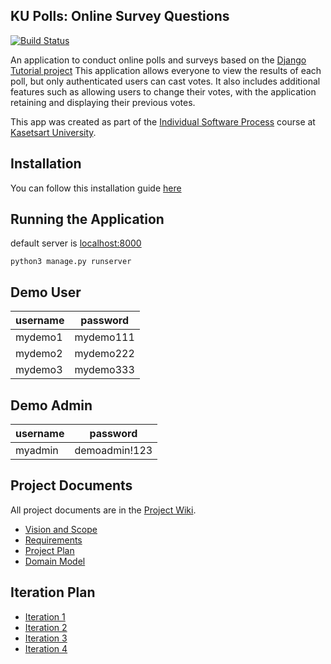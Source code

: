 ## KU Polls: Online Survey Questions 

[![Build Status](https://github.com/Thanchida/ku-polls/actions/workflows/ci.yml/badge.svg)](https://github.com/Thanchida/ku-polls/actions)


An application to conduct online polls and surveys based
on the [Django Tutorial project](https://docs.djangoproject.com/en/5.1/intro/tutorial01/) This application allows everyone to view the results of each poll, but only 
authenticated users can cast votes. It also includes additional features such as allowing users to change their votes, 
with the application retaining and displaying their previous votes.

This app was created as part of the [Individual Software Process](
https://cpske.github.io/ISP) course at [Kasetsart University](https://www.ku.ac.th).

## Installation
You can follow this installation guide [here](Installation.md)

## Running the Application

default server is [localhost:8000](http://localhost:8000/)
```commandline
python3 manage.py runserver
```

## Demo User
| username  |password|
|-----------|--------|
| mydemo1   |mydemo111|
| mydemo2   |mydemo222|
| mydemo3   |mydemo333|

## Demo Admin
| username  | password      |
|-----------|---------------|
| myadmin   | demoadmin!123 |

## Project Documents

All project documents are in the [Project Wiki](../../wiki/Home).

- [Vision and Scope](../../wiki/Vision%20and%20Scope)
- [Requirements](../../wiki/Requirements)
- [Project Plan](../../wiki/Project%20Plan)
- [Domain Model](../../wiki/Domain%20model)

## Iteration Plan
- [Iteration 1](../../wiki/Iteration%201%20Plan)
- [Iteration 2](../../wiki/Iteration%202%20Plan)
- [Iteration 3](../../wiki/Iteration%203%20Plan)
- [Iteration 4](../../wiki/Iteration%204%20Plan)
